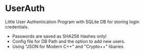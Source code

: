 # UserAuth
 Little User Authentication Program with SQLite DB for storing login credentials.
  - Passwords are saved as SHA256 Hashes only!
  - Config file for DB Path and the option to add new users.
  - Using "JSON for Modern C++" and "Crypto++" libaries
